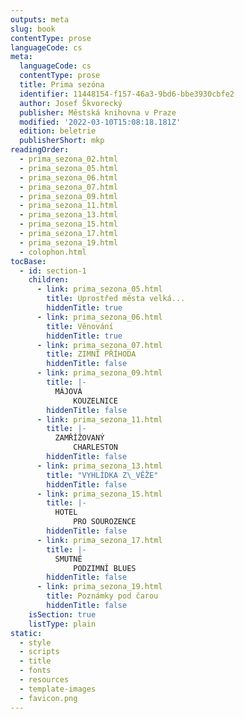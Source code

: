 ```yaml
---
outputs: meta
slug: book
contentType: prose
languageCode: cs
meta:
  languageCode: cs
  contentType: prose
  title: Prima sezóna
  identifier: 11448154-f157-46a3-9bd6-bbe3930cbfe2
  author: Josef Škvorecký
  publisher: Městská knihovna v Praze
  modified: '2022-03-10T15:08:18.181Z'
  edition: beletrie
  publisherShort: mkp
readingOrder:
  - prima_sezona_02.html
  - prima_sezona_05.html
  - prima_sezona_06.html
  - prima_sezona_07.html
  - prima_sezona_09.html
  - prima_sezona_11.html
  - prima_sezona_13.html
  - prima_sezona_15.html
  - prima_sezona_17.html
  - prima_sezona_19.html
  - colophon.html
tocBase:
  - id: section-1
    children:
      - link: prima_sezona_05.html
        title: Uprostřed města velká...
        hiddenTitle: true
      - link: prima_sezona_06.html
        title: Věnování
        hiddenTitle: true
      - link: prima_sezona_07.html
        title: ZIMNÍ PŘÍHODA
        hiddenTitle: false
      - link: prima_sezona_09.html
        title: |-
          MÁJOVÁ
              KOUZELNICE
        hiddenTitle: false
      - link: prima_sezona_11.html
        title: |-
          ZAMŘÍŽOVANÝ
              CHARLESTON
        hiddenTitle: false
      - link: prima_sezona_13.html
        title: "VYHLÍDKA Z\_VĚŽE"
        hiddenTitle: false
      - link: prima_sezona_15.html
        title: |-
          HOTEL
              PRO SOUROZENCE
        hiddenTitle: false
      - link: prima_sezona_17.html
        title: |-
          SMUTNÉ
              PODZIMNÍ BLUES
        hiddenTitle: false
      - link: prima_sezona_19.html
        title: Poznámky pod čarou
        hiddenTitle: false
    isSection: true
    listType: plain
static:
  - style
  - scripts
  - title
  - fonts
  - resources
  - template-images
  - favicon.png
---
```

